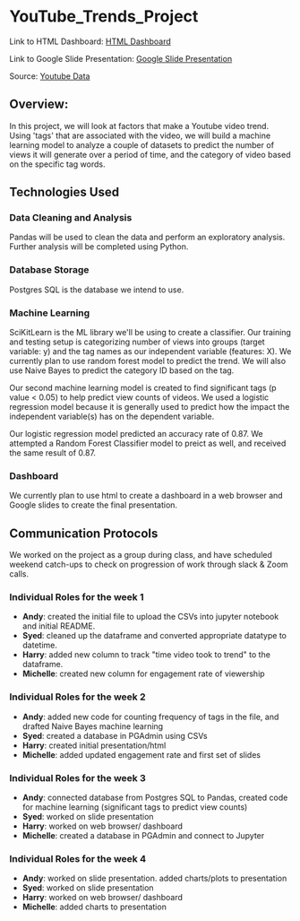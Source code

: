 # YouTube_Trends_Project


Link to HTML Dashboard: [HTML Dashboard]( https://htmlpreview.github.io/?https://github.com/afeng9889/YouTube_Trends_Project/blob/main/YouTube%20Trend.html)


Link to Google Slide Presentation: [Google Slide Presentation](https://docs.google.com/presentation/d/1Uc1_Z_aLs-cgmCej2P5kh7PKc_BZ5i1c9Jlv14YZNGs/edit?usp=sharing)

Source: [Youtube Data](https://www.kaggle.com/datasnaek/youtube-new)


## Overview:
In this project, we will look at factors that make a Youtube video trend. Using 'tags' that are associated with the video, we will build a machine learning model to analyze a couple of datasets to predict the number of views it will generate over a period of time, and the category of video based on the specific tag words.

## Technologies Used
### Data Cleaning and Analysis
Pandas will be used to clean the data and perform an exploratory analysis. Further analysis will be completed using Python.

### Database Storage
Postgres SQL is the database we intend to use.

### Machine Learning
SciKitLearn is the ML library we'll be using to create a classifier. Our training and testing setup is categorizing number of views into groups (target variable: y) and the tag names as our independent variable (features: X). We currently plan to use random forest model to predict the trend. We will also use Naive Bayes to predict the category ID based on the tag.

Our second machine learning model is created to find significant tags (p value < 0.05) to help predict view counts of videos.
We used a logistic regression model because it is generally used to predict how the impact the independent variable(s) has on the dependent variable.

Our logistic regression model predicted an accuracy rate of 0.87.
We attempted a Random Forest Classifier model to preict as well, and received the same result of 0.87.

### Dashboard
We currently plan to use html to create a dashboard in a web browser and Google slides to create the final presentation.

## Communication Protocols
We worked on the project as a group during class, and have scheduled weekend catch-ups to check on progression of work through slack & Zoom calls.

### Individual Roles for the week 1
- **Andy**: created the initial file to upload the CSVs into jupyter notebook and initial README.
- **Syed**: cleaned up the dataframe and converted appropriate datatype to datetime.
- **Harry**: added new column to track "time video took to trend" to the dataframe.
- **Michelle**: created new column for engagement rate of viewership

### Individual Roles for the week 2
- **Andy**: added new code for counting frequency of tags in the file, and drafted Naive Bayes machine learning
- **Syed**: created a database in PGAdmin using CSVs
- **Harry**: created initial presentation/html
- **Michelle**: added updated engagement rate and first set of slides

### Individual Roles for the week 3
- **Andy**: connected database from Postgres SQL to Pandas, created code for machine learning (significant tags to predict view counts)
- **Syed**: worked on slide presentation
- **Harry**: worked on web browser/ dashboard
- **Michelle**: created a database in PGAdmin and connect to Jupyter 

### Individual Roles for the week 4
- **Andy**: worked on slide presentation. added charts/plots to presentation
- **Syed**: worked on slide presentation
- **Harry**: worked on web browser/ dashboard
- **Michelle**: added charts to presentation
